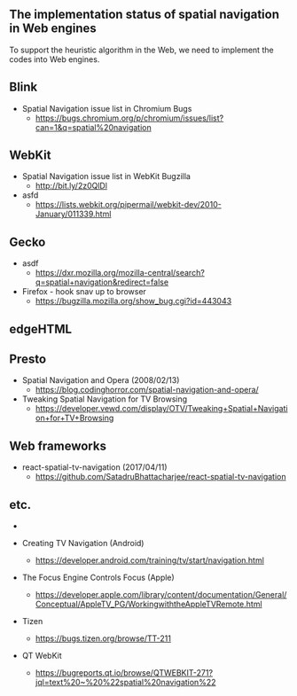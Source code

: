 ## The implementation status of spatial navigation in Web engines
To support the heuristic algorithm in the Web, we need to implement the codes into Web engines.

## Blink
- Spatial Navigation issue list in Chromium Bugs
  - https://bugs.chromium.org/p/chromium/issues/list?can=1&q=spatial%20navigation

## WebKit
- Spatial Navigation issue list in WebKit Bugzilla
  - http://bit.ly/2z0QlDl
- asfd
  - https://lists.webkit.org/pipermail/webkit-dev/2010-January/011339.html

## Gecko
- asdf
  - https://dxr.mozilla.org/mozilla-central/search?q=spatial+navigation&redirect=false
- Firefox - hook snav up to browser
  - https://bugzilla.mozilla.org/show_bug.cgi?id=443043
## edgeHTML

## Presto
- Spatial Navigation and Opera (2008/02/13)
  - https://blog.codinghorror.com/spatial-navigation-and-opera/
- Tweaking Spatial Navigation for TV Browsing
  - https://developer.vewd.com/display/OTV/Tweaking+Spatial+Navigation+for+TV+Browsing

## Web frameworks
- react-spatial-tv-navigation (2017/04/11)
  - https://github.com/SatadruBhattacharjee/react-spatial-tv-navigation



## etc.
- 
- Creating TV Navigation (Android)
  - https://developer.android.com/training/tv/start/navigation.html

- The Focus Engine Controls Focus (Apple)
  - https://developer.apple.com/library/content/documentation/General/Conceptual/AppleTV_PG/WorkingwiththeAppleTVRemote.html
 
- Tizen
  - https://bugs.tizen.org/browse/TT-211
- QT WebKit
  - https://bugreports.qt.io/browse/QTWEBKIT-271?jql=text%20~%20%22spatial%20navigation%22

